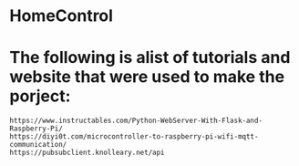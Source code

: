 # HomeControl

# The following is alist of tutorials and website that were used to make the porject:

	https://www.instructables.com/Python-WebServer-With-Flask-and-Raspberry-Pi/
	https://diyi0t.com/microcontroller-to-raspberry-pi-wifi-mqtt-communication/
	https://pubsubclient.knolleary.net/api
